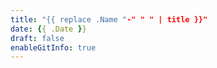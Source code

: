 ```yaml
---
title: "{{ replace .Name "-" " " | title }}"
date: {{ .Date }}
draft: false
enableGitInfo: true
---
```


